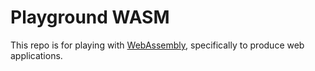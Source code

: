 # Playground WASM

This repo is for playing with [WebAssembly](https://webassembly.org/), specifically to produce web applications.
